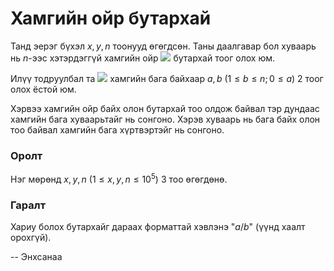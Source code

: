 Хамгийн ойр бутархай
====================

Танд эерэг бүхэл $x, y, n$ тоонууд өгөгдсөн. Таны даалгавар бол хуваарь нь
$n$-ээс хэтэрдэггүй хамгийн ойр ![][1] бутархай тоог
олох юм.

Илүү тодруулбал та ![][2] хамгийн бага байхаар
$a, b$ ($1 ≤ b ≤ n; 0 ≤ a$)  2 тоог олох ёстой юм.

Хэрвээ хамгийн ойр байх олон бутархай тоо олдож байвал тэр дундаас хамгийн бага
хуваарьтайг нь сонгоно. Хэрэв хуваарь нь бага байх олон тоо байвал хамгийн бага
хүртвэртэйг нь сонгоно.


### Оролт
Нэг мөрөнд $x, y, n$ ($1 ≤ x, y, n ≤ 10^5$) 3 тоо өгөгдөнө.


### Гаралт
Хариу болох бутархайг дараах форматтай хэвлэнэ "$a/b$" (үүнд хаалт орохгүй).


  [1]: http://espresso.codeforces.com/d9049b74dfcebaef5774f475b1e3ef4ed39cfc63.png
  [2]: http://espresso.codeforces.com/a4bb27e47b8ebb13e650f4f8a897d41377cf4360.png

-- Энхсанаа
